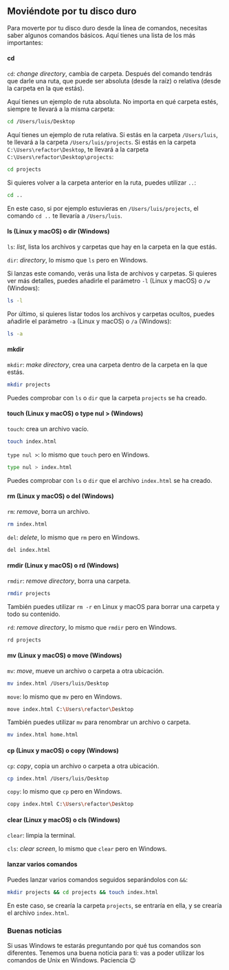## Moviéndote por tu disco duro

Para moverte por tu disco duro desde la línea de comandos, necesitas saber algunos comandos básicos. Aquí tienes una lista de los más importantes:

#### cd

`cd`: _change directory_, cambia de carpeta. Después del comando tendrás que darle una ruta, que puede ser absoluta (desde la raíz) o relativa (desde la carpeta en la que estás).

Aquí tienes un ejemplo de ruta absoluta. No importa en qué carpeta estés, siempre te llevará a la misma carpeta:

```bash
cd /Users/luis/Desktop
```

Aquí tienes un ejemplo de ruta relativa. Si estás en la carpeta `/Users/luis`, te llevará a la carpeta `/Users/luis/projects`. Si estás en la carpeta `C:\Users\refactor\Desktop`, te llevará a la carpeta `C:\Users\refactor\Desktop\projects`:

```bash
cd projects
```

Si quieres volver a la carpeta anterior en la ruta, puedes utilizar `..`:

```bash
cd ..
```

En este caso, si por ejemplo estuvieras en `/Users/luis/projects`, el comando `cd ..` te llevaría a `/Users/luis`.

#### ls (Linux y macOS) o dir (Windows)

`ls`: _list_, lista los archivos y carpetas que hay en la carpeta en la que estás.

`dir`: _directory_, lo mismo que `ls` pero en Windows.

Si lanzas este comando, verás una lista de archivos y carpetas. Si quieres ver más detalles, puedes añadirle el parámetro `-l` (Linux y macOS) o `/w` (Windows):

```bash
ls -l
```

Por último, si quieres listar todos los archivos y carpetas ocultos, puedes añadirle el parámetro `-a` (Linux y macOS) o `/a` (Windows):

```bash
ls -a
```

#### mkdir

`mkdir`: _make directory_, crea una carpeta dentro de la carpeta en la que estás.

```bash
mkdir projects
```

Puedes comprobar con `ls` o `dir` que la carpeta `projects` se ha creado.

#### touch (Linux y macOS) o type nul > (Windows)

`touch`: crea un archivo vacío.

```bash
touch index.html
```

`type nul >`: lo mismo que `touch` pero en Windows.

```bash
type nul > index.html
```

Puedes comprobar con `ls` o `dir` que el archivo `index.html` se ha creado.

#### rm (Linux y macOS) o del (Windows)

`rm`: _remove_, borra un archivo.

```bash
rm index.html
```

`del`: _delete_, lo mismo que `rm` pero en Windows.

```bash
del index.html
```

#### rmdir (Linux y macOS) o rd (Windows)

`rmdir`: _remove directory_, borra una carpeta.

```bash
rmdir projects
```

También puedes utilizar `rm -r` en Linux y macOS para borrar una carpeta y todo su contenido.

`rd`: _remove directory_, lo mismo que `rmdir` pero en Windows.

```bash
rd projects
```

#### mv (Linux y macOS) o move (Windows)

`mv`: _move_, mueve un archivo o carpeta a otra ubicación.

```bash
mv index.html /Users/luis/Desktop
```

`move`: lo mismo que `mv` pero en Windows.

```bash
move index.html C:\Users\refactor\Desktop
```

También puedes utilizar `mv` para renombrar un archivo o carpeta.

```bash
mv index.html home.html
```

#### cp (Linux y macOS) o copy (Windows)

`cp`: _copy_, copia un archivo o carpeta a otra ubicación.

```bash
cp index.html /Users/luis/Desktop
```

`copy`: lo mismo que `cp` pero en Windows.

```bash
copy index.html C:\Users\refactor\Desktop
```

#### clear (Linux y macOS) o cls (Windows)

`clear`: limpia la terminal.

`cls`: _clear screen_, lo mismo que `clear` pero en Windows.

#### lanzar varios comandos

Puedes lanzar varios comandos seguidos separándolos con `&&`:

```bash
mkdir projects && cd projects && touch index.html
```

En este caso, se crearía la carpeta `projects`, se entraría en ella, y se crearía el archivo `index.html`.

<div class="featured">
  <h3>Buenas noticias</h3>
  Si usas Windows te estarás preguntando por qué tus comandos son diferentes. Tenemos una buena noticia para ti: vas a poder utilizar los comandos de Unix en Windows. Paciencia 😉
</div>
